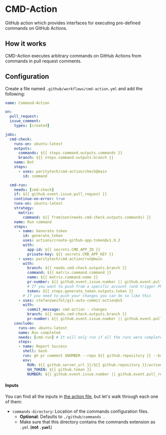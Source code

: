 # CMD-Action

GitHub action which provides interfaces for executing pre-defined commands on GitHub Actions.

## How it works
CMD-Action executes arbitrary commands on GitHub Actions from commands in pull request comments.

## Configuration
Create a file named `.github/workflows/cmd-action.yml` and add the following:
```yaml
name: Command-Action

on:
  pull_request:
  issue_comment:
    types: [created]

jobs:
  cmd-check:
    runs-on: ubuntu-latest
    outputs:
      commands: ${{ steps.command.outputs.commands }}
      branch: ${{ steps.command.outputs.branch }}
    name: Bot
    steps:
      - uses: paritytech/cmd-action/check@main
        id: command

  cmd-run:
    needs: [cmd-check]
    if: ${{ github.event.issue.pull_request }}
    continue-on-error: true
    runs-on: ubuntu-latest
    strategy:
      matrix:
        command: ${{ fromJson(needs.cmd-check.outputs.commands) }}
    name: Run command
    steps:
      - name: Generate token
        id: generate_token
        uses: actions/create-github-app-token@v1.9.2
        with:
          app-id: ${{ secrets.CMD_APP_ID }}
          private-key: ${{ secrets.CMD_APP_KEY }}
      - uses: paritytech/cmd-action/run@main
        with:
          branch: ${{ needs.cmd-check.outputs.branch }}
          command: ${{ matrix.command.command }}
          name: ${{ matrix.command.name }}
          pr-number: ${{ github.event.issue.number || github.event.pull_request.number }}
          # If you want to push from a specific account (and trigger PR checks)
          token: ${{ steps.generate_token.outputs.token }}
        # If you need to push your changes you can do so like this
      - uses: stefanzweifel/git-auto-commit-action@v5
        with:
          commit_message: cmd-action - changes
          branch: ${{ needs.cmd-check.outputs.branch }}
          pr-number: ${{ github.event.issue.number || github.event.pull_request.number }}
    conclude:
      runs-on: ubuntu-latest
      name: Run completed
      needs: [cmd-run] # It will only run if all the runs were completed
      steps:
      - name: Report Success
        shell: bash
        run: gh pr comment $NUMBER --repo ${{ github.repository }} --body "Completed action run. See logs <a href=\"$RUN\">here</a>."
        env:
          RUN: ${{ github.server_url }}/${{ github.repository }}/actions/runs/${{ github.run_id }}
          GH_TOKEN: ${{ github.token }}
          NUMBER: ${{ github.event.issue.number || github.event.pull_request.number }}
```

#### Inputs
You can find all the inputs in [the action file](./action.yml), but let's walk through each one of them:
- `commands-directory`: Location of the commands configuration files.
	- **Optional**: Defaults to `./github/commands `.
	- Make sure that this directory contains the commands extension as `.yml` (**not `.yaml`**)
